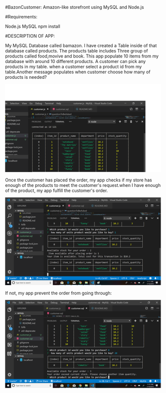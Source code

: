 #BazonCustomer:
Amazon-like storefront using MySQL and Node.js

#Requirements:

Node.js
MySQL
npm install

#DESCRIPTION OF APP:

My MySQL Database called bamazon.
I have created a Table inside of that database called products.
The products table includes Three group of products called food,movive and book.
This app populate 10 items from my database with around 10 different products.
A customer can pick any products in my table. when a customer select a product id from
my table.Another message populates when customer choose how many of products is needed?


![First attampt](https://github.com/helenkhoda2019/mysql/blob/master/first.png)


Once the customer has placed the order, my app checks if my store has enough of the products to meet the customer's request.when I have enough of the product, my app fulfill the customer's order.


![second attampt](https://github.com/helenkhoda2019/mysql/blob/master/second.png)


If not, my app  prevent the order from going through:


![Third attampt](https://github.com/helenkhoda2019/mysql/blob/master/third.png)


